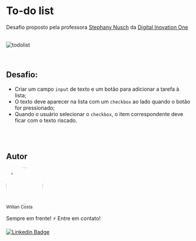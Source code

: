 # To-do list

Desafio proposto pela professora [Stephany Nusch](https://github.com/stebsnusch/) da [Digital Inovation One](https://www.dio.me/)
<br/>
<br/>

![todolist](https://user-images.githubusercontent.com/68829088/162599393-ff3aeffb-0f86-467b-bdbb-62848f6a8ef3.gif)

<br/>

## Desafio:
- Criar um campo ``` input ``` de texto e um botão para adicionar a tarefa à lista;
- O texto deve aparecer na lista com um ``` checkbox ``` ao lado quando o botão for pressionado;
- Quando o usuário selecionar o ``` checkbox ```, o item correspondente deve ficar com o texto riscado.



<br/><br/>
## Autor
<img style="border-radius: 50%;" width="100px" src="https://avatars.githubusercontent.com/u/68829088?v=4"/><br/>
<sub>Willian Costa</sub><br/>

Sempre em frente! :zap: Entre em contato!<br/>

[![Linkedin Badge](https://img.shields.io/badge/-Willian_Costa-blue?style=flat-square&logo=Linkedin&logoColor=white&link=https://www.linkedin.com/in/willian-costa-8b9b3518a/)](https://www.linkedin.com/in/willian-costa44)
